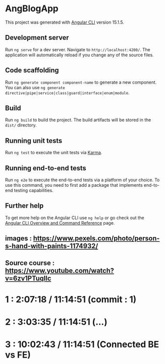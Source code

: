 #
# AngBlogApp

This project was generated with [Angular CLI](https://github.com/angular/angular-cli) version 15.1.5.

## Development server

Run `ng serve` for a dev server. Navigate to `http://localhost:4200/`. The application will automatically reload if you change any of the source files.

## Code scaffolding

Run `ng generate component component-name` to generate a new component. You can also use `ng generate directive|pipe|service|class|guard|interface|enum|module`.

## Build

Run `ng build` to build the project. The build artifacts will be stored in the `dist/` directory.

## Running unit tests

Run `ng test` to execute the unit tests via [Karma](https://karma-runner.github.io).

## Running end-to-end tests

Run `ng e2e` to execute the end-to-end tests via a platform of your choice. To use this command, you need to first add a package that implements end-to-end testing capabilities.

## Further help

To get more help on the Angular CLI use `ng help` or go check out the [Angular CLI Overview and Command Reference](https://angular.io/cli) page.
## images : https://www.pexels.com/photo/person-s-hand-with-paints-1174932/

## Source course : https://www.youtube.com/watch?v=6zv1PTuqIIc
# 1 : 2:07:18 / 11:14:51 (commit : 1)

# 2 : 3:03:35 / 11:14:51 (...)

# 3 : 10:02:43 / 11:14:51 (Connected BE vs FE) 

